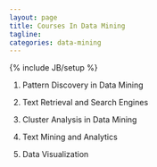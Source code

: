 ```yaml
---
layout: page
title: Courses In Data Mining
tagline:
categories: data-mining
---
```


{% include JB/setup %}

1. Pattern Discovery in Data Mining


2. Text Retrieval and Search Engines


3. Cluster Analysis in Data Mining


4. Text Mining and Analytics


5. Data Visualization
